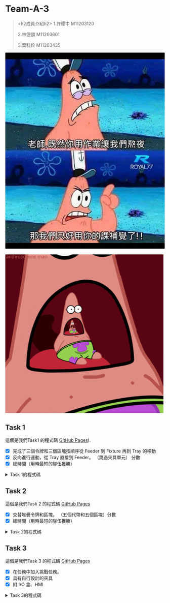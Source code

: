 # Team-A-3

> <h2成員介紹h2>
>1.許耀中 M11203120<p>
>2.林倢顗 M11203601<p>
>3.葉科銓 M11203435<p>


![GitHub Logo](https://github.com/40823111/Team-A-3/blob/main/399357.jpg)

![GitHub Logo](https://github.com/40823111/Team-A-3/blob/main/398933.gif)

## Task 1
這個是我們Task1 的程式碼 [GitHub Pages](https://github.com/40823111/Team-A-3/blob/main/Task%201)).

- [x] 完成了三個令牌和三個區塊按順序從 Feeder 到 Fixture 再到 Tray 的移動
- [x] 反向進行運動，從 Tray 直接到 Feeder。 （跳過夾具單元） 分數
- [x] 總時間（用時最短的隊伍獲勝）

<details>
<summary>Task 1的程式碼</summary>

```python
 Text that is a quote
1111111
 <p>11111<p>
 <p>1111<p>
><p>1111111<p>
</details>
```
</details>

## Task 2

這個是我們Task 2 的程式碼 [GitHub Pages](https://github.com/40823111/Team-A-3/blob/main/Task%202)

- [x] 交替堆疊令牌和區塊。 （五個代幣和五個區塊）分數
- [x] 總時間（用時最短的隊伍獲勝）

<details>
<summary>Task 2的程式碼</summary>


```python
 Text that is a quote
1111111
 <p>11111<p>
 <p>1111<p>
><p>1111111<p>

</details>
```

</details>


## Task 3

這個是我們Task 3 的程式碼 [GitHub Pages](https://github.com/40823111/Team-A-3/blob/main/Task%203)

- [x] 在任務中加入挑戰任務。
- [x] 具有自行設計的夾具
- [x] 附 I/O 盒、HMI

<details>
<summary>Task 3的程式碼</summary>

 
```python
 Text that is a quote
1111111
 <p>11111<p>
 <p>1111<p>
><p>1111111<p>

</details>
```

</details>
